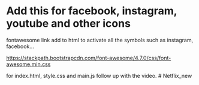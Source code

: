 # Add this for facebook, instagram, youtube and other icons 
fontawesome link add to html to activate all the symbols such as instagram, facebook...

https://stackpath.bootstrapcdn.com/font-awesome/4.7.0/css/font-awesome.min.css


for index.html, style.css and main.js follow up with the video.
#   N e t f l i x _ n e w  
 